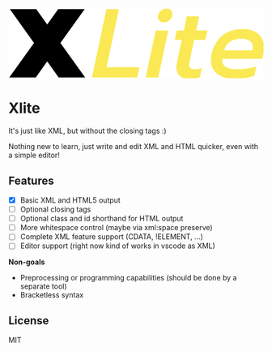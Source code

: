 
![Xlite logo](/assets/logo.png?raw=true)

# Xlite

It's just like XML, but without the closing tags :)

Nothing new to learn, just write and edit XML and HTML quicker, even with a simple editor!


## Features

- [x] Basic XML and HTML5 output
- [ ] Optional closing tags
- [ ] Optional class and id shorthand for HTML output
- [ ] More whitespace control (maybe via xml:space preserve)
- [ ] Complete XML feature support (CDATA, !ELEMENT, ...)
- [ ] Editor support (right now kind of works in vscode as XML)

**Non-goals**

- Preprocessing or programming capabilities (should be done by a separate tool)
- Bracketless syntax


## License

MIT
